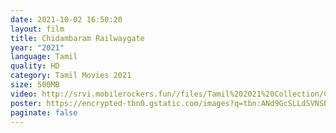 ```yaml
---
date: 2021-10-02 16:50:20
layout: film
title: Chidambaram Railwaygate
year: "2021"
language: Tamil
quality: HD
category: Tamil Movies 2021
size: 500MB
video: http://srvi.mobilerockers.fun//files/Tamil%202021%20Collection/Chidambaram%20Railwaygate%20(2021)/Chidambaram%20Railwaygate%20(2021)%20Full%20Movies/Chidambaram%20Railwaygate%20(2021)%20DVDScr/Chidambaram%20Railwaygate%20(2021)%20DVDScr%20Single%20Part.mp4
poster: https://encrypted-tbn0.gstatic.com/images?q=tbn:ANd9GcSLLdSVNSPgqdZA0LIqYDqdV4icCT_HcPMEjg&usqp=CAU
paginate: false
---
```

